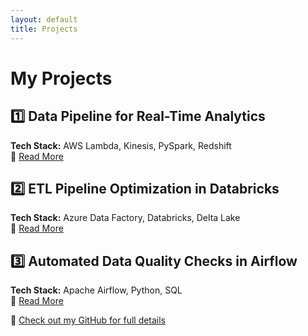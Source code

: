 ```yaml
---
layout: default
title: Projects
---
```


# My Projects  

## 1️⃣ **Data Pipeline for Real-Time Analytics**  
**Tech Stack:** AWS Lambda, Kinesis, PySpark, Redshift  
📖 [Read More](#)  

## 2️⃣ **ETL Pipeline Optimization in Databricks**  
**Tech Stack:** Azure Data Factory, Databricks, Delta Lake  
📖 [Read More](#)  

## 3️⃣ **Automated Data Quality Checks in Airflow**  
**Tech Stack:** Apache Airflow, Python, SQL  
📖 [Read More](#)  

🔗 [Check out my GitHub for full details](#)
